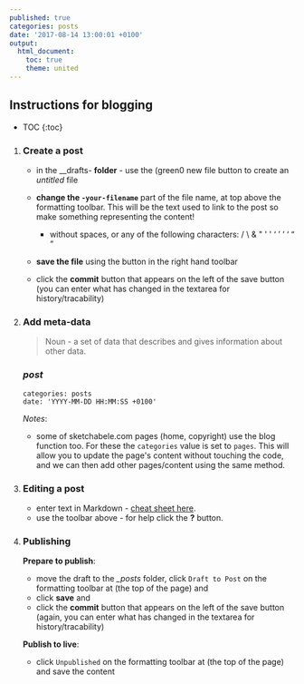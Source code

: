 ```yaml
---
published: true
categories: posts
date: '2017-08-14 13:00:01 +0100'
output:
  html_document:
    toc: true
    theme: united
---
```

## Instructions for blogging

* TOC
{:toc}

1. ### Create a post

	- in the _\_drafts- **folder** - use the (green0 new file button to create an _untitled_ file		
	- **change the `-your-filename`** part of the file name, at top above the formatting toolbar. This will be the text used to link to the post so make something representing the content!  
	    - without spaces, or any of the following characters:  /  \  &  "  '  '  ‘  ’  ’  ‘  “  ”

	- **save the file** using the button in the right hand toolbar
    
    - click the **commit** button that appears on the left of the save button (you can enter what has changed in the textarea for history/tracability)

1. ### Add meta-data
	
    > Noun - a set of data that describes and gives information about other data.
    
    ### _post_
    ```
	categories: posts
	date: 'YYYY-MM-DD HH:MM:SS +0100'
    ```
	_Notes_:
    - some of sketchabele.com pages (home, copyright) use the blog function too. For these the `categories` value is set to `pages`. This will allow you to update the page's content without touching the code, and we can then add other pages/content using the same method.    
    
1. ### Editing a post
	
	- enter text in Markdown - [cheat sheet here](http://daringfireball.net/projects/markdown/). 
    - use the toolbar above - for help click the **?** button.
    
1. ### Publishing
	
	**Prepare to publish**:
	
	- move the draft to the _\_posts_ folder, click `Draft to Post` on the formatting toolbar at (the top of the page) and 
    - click **save** and     
    - click the **commit** button that appears on the left of the save button (again, you can enter what has changed in the textarea for history/tracability)
	
	**Publish to live**:
	    
    - click `Unpublished` on the formatting toolbar at (the top of the page) and save the content
